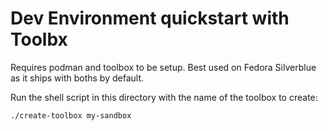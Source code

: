 # Dev Environment quickstart with Toolbx

Requires podman and toolbox to be setup. Best used on Fedora Silverblue as it ships with boths by default.

Run the shell script in this directory with the name of the toolbox to create:
```sh
./create-toolbox my-sandbox
```
